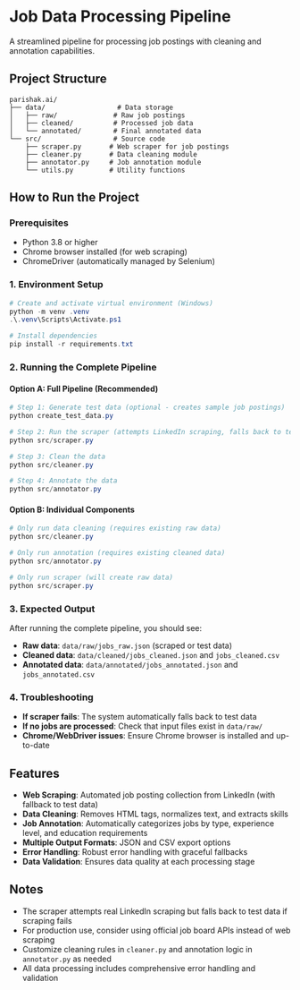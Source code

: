 # Job Data Processing Pipeline

A streamlined pipeline for processing job postings with cleaning and annotation capabilities.

## Project Structure
```
parishak.ai/
├── data/                  # Data storage
│   ├── raw/              # Raw job postings
│   ├── cleaned/          # Processed job data
│   └── annotated/        # Final annotated data
└── src/                  # Source code
    ├── scraper.py       # Web scraper for job postings
    ├── cleaner.py       # Data cleaning module
    ├── annotator.py     # Job annotation module
    └── utils.py         # Utility functions
```

## How to Run the Project

### Prerequisites
- Python 3.8 or higher
- Chrome browser installed (for web scraping)
- ChromeDriver (automatically managed by Selenium)

### 1. Environment Setup

```powershell
# Create and activate virtual environment (Windows)
python -m venv .venv
.\.venv\Scripts\Activate.ps1

# Install dependencies
pip install -r requirements.txt
```

### 2. Running the Complete Pipeline

#### Option A: Full Pipeline (Recommended)
```powershell
# Step 1: Generate test data (optional - creates sample job postings)
python create_test_data.py

# Step 2: Run the scraper (attempts LinkedIn scraping, falls back to test data)
python src/scraper.py

# Step 3: Clean the data
python src/cleaner.py

# Step 4: Annotate the data
python src/annotator.py
```

#### Option B: Individual Components
```powershell
# Only run data cleaning (requires existing raw data)
python src/cleaner.py

# Only run annotation (requires existing cleaned data)
python src/annotator.py

# Only run scraper (will create raw data)
python src/scraper.py
```

### 3. Expected Output

After running the complete pipeline, you should see:
- **Raw data**: `data/raw/jobs_raw.json` (scraped or test data)
- **Cleaned data**: `data/cleaned/jobs_cleaned.json` and `jobs_cleaned.csv`
- **Annotated data**: `data/annotated/jobs_annotated.json` and `jobs_annotated.csv`

### 4. Troubleshooting

- **If scraper fails**: The system automatically falls back to test data
- **If no jobs are processed**: Check that input files exist in `data/raw/`
- **Chrome/WebDriver issues**: Ensure Chrome browser is installed and up-to-date

## Features

- **Web Scraping**: Automated job posting collection from LinkedIn (with fallback to test data)
- **Data Cleaning**: Removes HTML tags, normalizes text, and extracts skills
- **Job Annotation**: Automatically categorizes jobs by type, experience level, and education requirements
- **Multiple Output Formats**: JSON and CSV export options
- **Error Handling**: Robust error handling with graceful fallbacks
- **Data Validation**: Ensures data quality at each processing stage

## Notes
- The scraper attempts real LinkedIn scraping but falls back to test data if scraping fails
- For production use, consider using official job board APIs instead of web scraping
- Customize cleaning rules in `cleaner.py` and annotation logic in `annotator.py` as needed
- All data processing includes comprehensive error handling and validation
